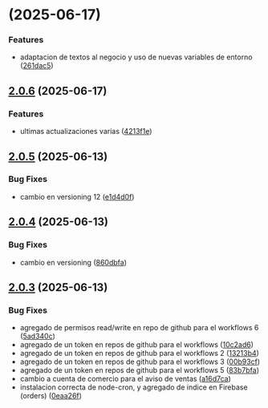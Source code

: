 # [](https://github.com/michaelrodriguezuy/kukastore/compare/v2.0.6...v) (2025-06-17)


### Features

* adaptacion de textos al negocio y uso de nuevas variables de entorno ([261dac5](https://github.com/michaelrodriguezuy/kukastore/commit/261dac57cd10215d9bae108f123b7c429e38bf0f))



## [2.0.6](https://github.com/michaelrodriguezuy/kukastore/compare/v2.0.5...v2.0.6) (2025-06-17)


### Features

* ultimas actualizaciones varias ([4213f1e](https://github.com/michaelrodriguezuy/kukastore/commit/4213f1e634e199fab1f4beacc39b3f2655c1973b))



## [2.0.5](https://github.com/michaelrodriguezuy/kukastore/compare/v2.0.4...v2.0.5) (2025-06-13)


### Bug Fixes

* cambio en versioning 12 ([e1d4d0f](https://github.com/michaelrodriguezuy/kukastore/commit/e1d4d0fc94cf8e28655e84dab65fb39fe204253b))



## [2.0.4](https://github.com/michaelrodriguezuy/kukastore/compare/v2.0.3...v2.0.4) (2025-06-13)


### Bug Fixes

* cambio en versioning ([860dbfa](https://github.com/michaelrodriguezuy/kukastore/commit/860dbfa2c16c5ddd454309f9f62e3f882b4d541c))



## [2.0.3](https://github.com/michaelrodriguezuy/kukastore/compare/0eaa26fdba708e2cb127519d94315ef6f658bb4e...v2.0.3) (2025-06-13)


### Bug Fixes

* agregado de permisos read/write en repo de github para el workflows 6 ([5ad340c](https://github.com/michaelrodriguezuy/kukastore/commit/5ad340c6aefef1def873efd65603431beafb7935))
* agregado de un token en repos de github para el workflows ([10c2ad6](https://github.com/michaelrodriguezuy/kukastore/commit/10c2ad60d9d75b25948335e49daf1e9cb5ba5454))
* agregado de un token en repos de github para el workflows 2 ([13213b4](https://github.com/michaelrodriguezuy/kukastore/commit/13213b4141693827a5077d23c9aa1c672269cc56))
* agregado de un token en repos de github para el workflows 3 ([00b93cf](https://github.com/michaelrodriguezuy/kukastore/commit/00b93cf6d98a4a23116688e1ee7ddb7d7b61aebc))
* agregado de un token en repos de github para el workflows 5 ([83b7bfa](https://github.com/michaelrodriguezuy/kukastore/commit/83b7bfab9e0b72ecfe0244185a64b36f4106a775))
* cambio a cuenta de comercio para el aviso de ventas ([a16d7ca](https://github.com/michaelrodriguezuy/kukastore/commit/a16d7ca5f5c187c10bb0440c83bada00dd2e00a7))
* instalacion correcta de node-cron, y agregado de indice en Firebase (orders) ([0eaa26f](https://github.com/michaelrodriguezuy/kukastore/commit/0eaa26fdba708e2cb127519d94315ef6f658bb4e))



